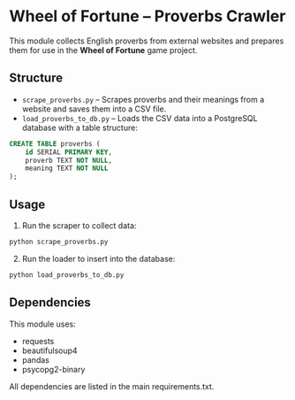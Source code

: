 # Wheel of Fortune – Proverbs Crawler

This module collects English proverbs from external websites and prepares them for use in the **Wheel of Fortune** game project.

## Structure

- `scrape_proverbs.py` – Scrapes proverbs and their meanings from a website and saves them into a CSV file.
- `load_proverbs_to_db.py` – Loads the CSV data into a PostgreSQL database with a table structure:

```sql
CREATE TABLE proverbs (
    id SERIAL PRIMARY KEY,
    proverb TEXT NOT NULL,
    meaning TEXT NOT NULL
);
```

## Usage

1. Run the scraper to collect data:

```bash
python scrape_proverbs.py
```

2. Run the loader to insert into the database:

```bash
python load_proverbs_to_db.py
```

## Dependencies

This module uses:
- requests
- beautifulsoup4
- pandas
- psycopg2-binary

All dependencies are listed in the main requirements.txt.